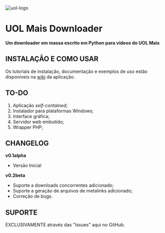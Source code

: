 ![uol-logo](http://i.imgur.com/5cZufN6.jpg)

# UOL Mais Downloader
**Um downloader em massa escrito em Python para vídeos do UOL Mais**

## INSTALAÇÃO E COMO USAR

Os tutoriais de instalação, documentação e exemplos de uso estão disponíveis na [wiki](https://github.com/alexandreteles/uolmaisdownloader/wiki) da aplicação.

## TO-DO

1. Aplicação *self-contained*; 
2. Instalador para plataformas Windows;
3. Interface gráfica;
4. Servidor web embutido;
5. Wrapper PHP;

## CHANGELOG

**v0.1alpha**

* Versão Inicial

**v0.2beta**

* Suporte a downloads concorrentes adicionado;
* Suporte a geração de arquivos de metalinks adicionado;
* Correção de bugs.

## SUPORTE

EXCLUSIVAMENTE através das "Issues" aqui no GitHub.
